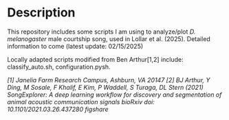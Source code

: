 # Description

This repository includes some scripts I am using to analyze/plot *D. melanogaster* male courtship song, used in Lollar et al. (2025). Detailed information to come (latest update: 02/15/2025)

Locally adapted scripts modified from Ben Arthur[1,2] include: classify_auto.sh, configuration.pysh. 

*[1] Janelia Farm Research Campus, Ashburn, VA 20147*
*[2] BJ Arthur, Y Ding, M Sosale, F Khalif, E Kim, P Waddell, S Turaga, DL Stern (2021)
SongExplorer: A deep learning workflow for discovery and segmentation of animal acoustic communication signals
bioRxiv doi: 10.1101/2021.03.26.437280 figshare*
